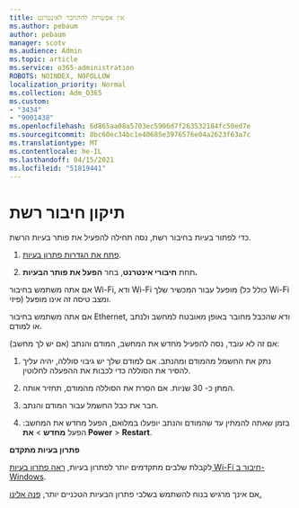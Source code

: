 ```yaml
---
title: אין אפשרות להתחבר לאינטרנט
ms.author: pebaum
author: pebaum
manager: scotv
ms.audience: Admin
ms.topic: article
ms.service: o365-administration
ROBOTS: NOINDEX, NOFOLLOW
localization_priority: Normal
ms.collection: Adm_O365
ms.custom:
- "3434"
- "9001438"
ms.openlocfilehash: 6d865aa08a5703ec5906d7f263532184fc50ed7e
ms.sourcegitcommit: 8bc60ec34bc1e40685e3976576e04a2623f63a7c
ms.translationtype: MT
ms.contentlocale: he-IL
ms.lasthandoff: 04/15/2021
ms.locfileid: "51819441"
---
```

# <a name="fix-network-connection"></a>תיקון חיבור רשת

כדי לפתור בעיות בחיבור רשת, נסה תחילה להפעיל את פותר בעיות הרשת. 

1. [פתח את הגדרות פתרון בעיות](ms-settings:troubleshoot).

2. תחת **חיבורי אינטרנט**, בחר **הפעל את פותר הבעיות.**

אם אתה משתמש בחיבור Wi-Fi, ודא Wi-Fi מופעל עבור המכשיר שלך (כולל כל Wi-Fi פיזי) ומצב טיסה זה אינו מופעל.

אם אתה משתמש בחיבור Ethernet, ודא שהכבל מחובר באופן מאובטח למחשב ולנתב או למודם.

אם זה לא עובד, נסה להפעיל מחדש את המחשב, המודם והנתב (אם יש לך מחשב):

1. נתק את החשמל מהמודם ומהנתב. אם למודם שלך יש גיבוי סוללה, יהיה עליך להסיר את הסוללה כדי לכבות את ההפעלה לחלוטין.

2. המתן כ- 30 שניות. אם הסרת את הסוללה מהמודם, תחזיר אותה.

3. חבר את כבל החשמל עבור המודם והנתב.

4. בזמן שאתה להמתין עד שהמודם והנתב יופעלו במלואם, הפעל מחדש את המחשב: הפעל **מחדש**  >  **את Power**  >  **Restart**.

**פתרון בעיות מתקדם**

לקבלת שלבים מתקדמים יותר לפתרון בעיות, [ראה פתרון בעיות Wi-Fi חיבור ב- Windows](https://support.microsoft.com/help/10741?ocid=SMC10741%2F). 

אם אינך מרגיש בנוח להשתמש בשלבי פתרון הבעיות הטכניים יותר, [פנה אלינו.](https://support.microsoft.com/contactus)
